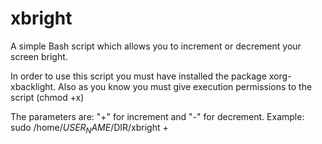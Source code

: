 # xbright
A simple Bash script which allows you to increment or decrement your screen bright.

In order to use this script you must have installed the package xorg-xbacklight.
Also as you know you must give execution permissions to the script (chmod +x)

The parameters are: "+" for increment and "-" for decrement.
Example: sudo /home/$USER_NAME/$DIR/xbright +


